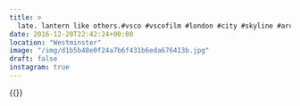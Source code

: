 ```yaml
---
title: >
  late. lantern like others.#vsco #vscofilm #london #city #skyline #architecture #bigben
date: 2016-12-20T22:42:24+00:00
location: "Westminster"
image: "/img/d1b5b48e0f24a7b6f431b6eda676413b.jpg"
draft: false
instagram: true
---
```


{{<photo src="/img/d1b5b48e0f24a7b6f431b6eda676413b.jpg">}}
